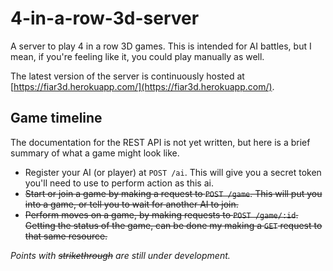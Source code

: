 # 4-in-a-row-3d-server

A server to play 4 in a row 3D games. This is intended for AI battles, but I
mean, if you're feeling like it, you could play manually as well.

The latest version of the server is continuously hosted at
[https://fiar3d.herokuapp.com/](https://fiar3d.herokuapp.com/).

## Game timeline

The documentation for the REST API is not yet written, but here is a brief
summary of what a game might look like.

* Register your AI (or player) at `POST /ai`. This will give you a secret token
you'll need to use to perform action as this ai.
* ~~Start or join a game by making a request to `POST /game`. This will put
you into a game, or tell you to wait for another AI to join.~~
* ~~Perform moves on a game, by making requests to `POST /game/:id`. Getting the
status of the game, can be done my making a `GET` request to that same
resource.~~

_Points with ~~strikethrough~~ are still under development._
